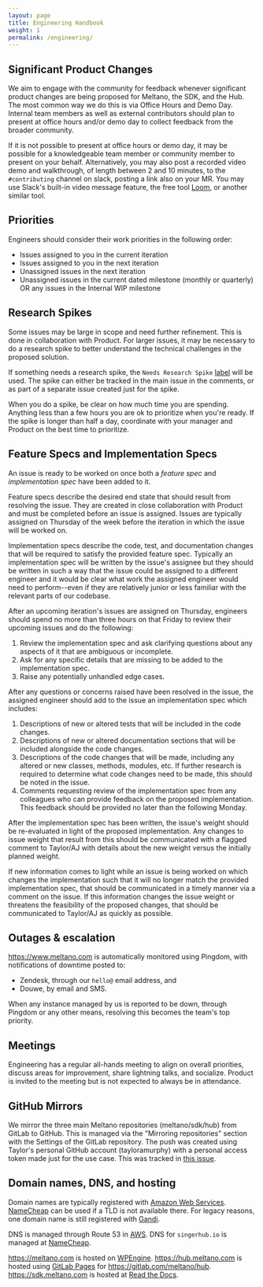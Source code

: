 ```yaml
---
layout: page
title: Engineering Handbook
weight: 1
permalink: /engineering/
---
```


## Significant Product Changes

We aim to engage with the community for feedback whenever significant product changes are being proposed for Meltano,
the SDK, and the Hub. The most common way we do this is via Office Hours and Demo Day. Internal team members as well
as external contributors should plan to present at office hours and/or demo day to collect feedback from the broader
community.

If it is not possible to present at office hours or demo day, it may be possible for a knowledgeable team member or
community member to present on your behalf. Alternatively, you may also post a recorded video demo and walkthrough,
of length between 2 and 10 minutes, to the `#contributing` channel on slack, posting a link also on your MR. You
may use Slack's built-in video message feature, the free tool [Loom](https://loom.com), or another similar tool.

## Priorities

Engineers should consider their work priorities in the following order:

* Issues assigned to you in the current iteration
* Issues assigned to you in the next iteration
* Unassigned issues in the next iteration
* Unassigned issues in the current dated milestone (monthly or quarterly) OR any issues in the Internal WIP milestone

## Research Spikes

Some issues may be large in scope and need further refinement.
This is done in collaboration with Product.
For larger issues, it may be necessary to do a research spike to better understand the technical challenges in the proposed solution.

If something needs a research spike, the `Needs Research Spike` [label](/company/using-gitlab#refinement-labels) will be used.
The spike can either be tracked in the main issue in the comments, or as part of a separate issue created just for the spike.

When you do a spike, be clear on how much time you are spending.
Anything less than a few hours you are ok to prioritize when you're ready.
If the spike is longer than half a day, coordinate with your manager and Product on the best time to prioritize.

## Feature Specs and Implementation Specs

An issue is ready to be worked on once both a _feature spec_ and _implementation spec_ have been added to it.

Feature specs describe the desired end state that should result from resolving the issue.
They are created in close collaboration with Product and must be completed before an issue is assigned.
Issues are typically assigned on Thursday of the week before the iteration in which the issue will be worked on.

Implementation specs describe the code, test, and documentation changes that will be required to satisfy the provided feature spec.
Typically an implementation spec will be written by the issue's assignee but they should be written in such a way that the issue could be assigned to a different engineer and it would be clear what work the assigned engineer would need to perform--even if they are relatively junior or less familiar with the relevant parts of our codebase.

After an upcoming iteration's issues are assigned on Thursday, engineers should spend no more than three hours on that Friday to review their upcoming issues and do the following:

1. Review the implementation spec and ask clarifying questions about any aspects
   of it that are ambiguous or incomplete.
1. Ask for any specific details that are missing to be added to the
   implementation spec.
1. Raise any potentially unhandled edge cases.

After any questions or concerns raised have been resolved in the issue, the assigned engineer should add to the issue an implementation spec which includes:

1. Descriptions of new or altered tests that will be included in the code changes.
1. Descriptions of new or altered documentation sections that will be included alongside the code changes.
1. Descriptions of the code changes that will be made, including any altered or new classes, methods, modules, etc. If further research is required to determine what code changes need to be made, this should be noted in the issue.
1. Comments requesting review of the implementation spec from any colleagues who can provide feedback on the proposed implementation.
   This feedback should be provided no later than the following Monday.

After the implementation spec has been written, the issue's weight should be re-evaluated in light of the proposed implementation.
Any changes to issue weight that result from this should be communicated with a flagged comment to Taylor/AJ with details about the new weight versus the initially planned weight.

If new information comes to light while an issue is being worked on which changes the implementation such that it will no longer match the provided implementation spec, that should be communicated in a timely manner via a comment on the issue.
If this information changes the issue weight or threatens the feasibility of the proposed changes, that should be communicated to Taylor/AJ as quickly as possible.

## Outages & escalation

<https://www.meltano.com> is automatically monitored using Pingdom, with notifications of downtime posted to:

- Zendesk, through our `hello@` email address, and
- Douwe, by email and SMS.

When any instance managed by us is reported to be down, through Pingdom or any other means, resolving this becomes the team's top priority.

## Meetings

Engineering has a regular all-hands meeting to align on overall priorities, discuss areas for improvement, share lightning talks, and socialize.
Product is invited to the meeting but is not expected to always be in attendance.

## GitHub Mirrors

We mirror the three main Meltano repositories (meltano/sdk/hub) from GitLab to GitHub. This is managed via the "Mirroring repositories" section with the Settings of the GitLab repository. The push was created using Taylor's personal GitHub account (tayloramurphy) with a personal access token made just for the use case. This was tracked in [this issue](https://gitlab.com/meltano/meta/-/issues/55).

## Domain names, DNS, and hosting

Domain names are typically registered with [Amazon Web Services](/company/tech-stack/#amazon-web-services).
[NameCheap](/company/tech-stack/#namecheap) can be used if a TLD is not available there.
For legacy reasons, one domain name is still registered with [Gandi](/company/tech-stack/#gandi).

DNS is managed through Route 53 in [AWS](/company/tech-stack/#amazon-web-services).
DNS for `singerhub.io` is managed at [NameCheap](/company/tech-stack/#namecheap).

<https://meltano.com> is hosted on [WPEngine](/company/tech-stack/#wpengine).
<https://hub.meltano.com> is hosted using [GitLab Pages](https://docs.gitlab.com/ee/user/project/pages/) for <https://gitlab.com/meltano/hub>.
<https://sdk.meltano.com> is hosted at [Read the Docs](/company/tech-stack/#read-the-docs).
